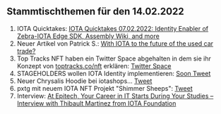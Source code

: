 ## Stammtischthemen für den 14.02.2022

1. IOTA Quicktakes: [IOTA Quicktakes 07.02.2022: Identity Enabler of Zebra-IOTA Edge SDK, Assembly Wiki, and more](https://www.youtube.com/watch?v=mwWZSquacLY)
2. Neuer Artikel von Patrick S.: [With IOTA to the future of the used car trade?](https://medium.com/@pa.schuetze/with-iota-to-the-future-of-the-used-car-trade-8cac1a8427bd)
3. Top Tracks NFT haben ein Twitter Space abgehalten in dem sie ihr Konzept von [toptracks.co/nft](https://www.toptracks.co/nft) erklären: [Twitter Space](https://twitter.com/ToptracksNFT/status/1490724903678586884?s=20&t=I-GX3mQaQarQsNDeEDd8DQ)
4. STAGEHOLDERS wollen IOTA Identity implementieren: [Soon Tweet](https://twitter.com/stageholders/status/1490955439831351296?s=20&t=I-GX3mQaQarQsNDeEDd8DQ)
5. Neuer Chrysalis Hoodie bei iotashops... [Tweet](https://twitter.com/iotashop/status/1491026647365025794?s=20&t=njbXrX-TYgGGnlfJ4p-WnA)
6. pxtg mit neuem IOTA NFT Projekt "Shimmer Sheeps": [Tweet](https://twitter.com/pxdg3/status/1491012214727536642?s=20&t=njbXrX-TYgGGnlfJ4p-WnA)
7. Interview: [At Epitech, Your Career in IT Starts During Your Studies – Interview with Thibault Martinez from IOTA Foundation](https://www.epitech-it.be/news-events/at-epitech-your-career-in-it-starts-during-your-studies-interview-with-thibault-martinez-from-iota-foundation/)
